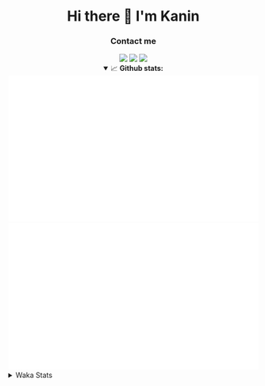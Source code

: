 <div align="center">
 <h1>Hi there 👋 I'm Kanin</h1>
 <h3>Contact me</h3>
 <a href="mailto:im@kanin.dev"><img src="https://img.shields.io/badge/gmail-%23D14836.svg?&style=for-the-badge&logo=gmail&logoColor=white"/></a>
 <a href="https://twitter.com/KaninDev"><img src="https://img.shields.io/badge/twitter-%231DA1F2.svg?&style=for-the-badge&logo=twitter&logoColor=white"/></a>
 <a href="https://www.linkedin.com/in/KaninDev"><img src="https://img.shields.io/badge/linkedin-%230077B5.svg?&style=for-the-badge&logo=linkedin&logoColor=white"/></a>
<details open>
  <summary>📈 <b>Github stats:</b></summary>
  <img src="https://github.com/Kanin/Kanin/blob/master/scripts/GitHubStats/generated/overview.svg"/>
  <img src="https://github.com/Kanin/Kanin/blob/master/scripts/GitHubStats/generated/languages.svg"/>
</details>
</div>

<details>
 <summary>Waka Stats</summary>

<!--START_SECTION:waka-->
![Code Time](http://img.shields.io/badge/Code%20Time-1%2C906%20hrs%209%20mins-blue)

![Profile Views](http://img.shields.io/badge/Profile%20Views-11-blue)

![Lines of code](https://img.shields.io/badge/From%20Hello%20World%20I%27ve%20Written-243%20Thousand%20lines%20of%20code-blue)

**🐱 My GitHub Data** 

> 🏆 51 Contributions in the Year 2023
 > 
> 📦 98.0 kB Used in GitHub's Storage 
 > 
> 🚫 Not Opted to Hire
 > 
> 📜 18 Public Repositories 
 > 
> 🔑 10 Private Repositories  
 > 
**I'm a Night 🦉** 

```text
🌞 Morning      177 commits       █████░░░░░░░░░░░░░░░░░░░░   20.34 % 
🌆 Daytime      123 commits       ███░░░░░░░░░░░░░░░░░░░░░░   14.14 % 
🌃 Evening      271 commits       ███████░░░░░░░░░░░░░░░░░░   31.15 % 
🌙 Night        299 commits       ████████░░░░░░░░░░░░░░░░░   34.37 % 

```
📅 **I'm Most Productive on Sunday** 

```text
Monday          92 commits       ██░░░░░░░░░░░░░░░░░░░░░░░   10.57 % 
Tuesday         65 commits       █░░░░░░░░░░░░░░░░░░░░░░░░   07.47 % 
Wednesday       96 commits       ██░░░░░░░░░░░░░░░░░░░░░░░   11.03 % 
Thursday       145 commits       ████░░░░░░░░░░░░░░░░░░░░░   16.67 % 
Friday         115 commits       ███░░░░░░░░░░░░░░░░░░░░░░   13.22 % 
Saturday       137 commits       ████░░░░░░░░░░░░░░░░░░░░░   15.75 % 
Sunday         220 commits       ██████░░░░░░░░░░░░░░░░░░░   25.29 % 

```


📊 **This Week I Spent My Time On** 

```text
⌚︎ Time Zone: America/New_York

💬 Programming Languages: 
Python                   0 secs              █████████████████████████   100.00 % 

🔥 Editors: 
PyCharm                  0 secs              █████████████████████████   100.00 % 

🐱‍💻 Projects: 
BB-CommunityBot          0 secs              █████████████████████████   100.00 % 

💻 Operating System: 
Windows                  0 secs              █████████████████████████   100.00 % 

```

**I Mostly Code in Python** 

```text
Python                   25 repos            ██████████████████░░░░░░░   73.53 % 
Java                     3 repos             ██░░░░░░░░░░░░░░░░░░░░░░░   08.82 % 
JavaScript               3 repos             ██░░░░░░░░░░░░░░░░░░░░░░░   08.82 % 
Kotlin                   2 repos             █░░░░░░░░░░░░░░░░░░░░░░░░   05.88 % 
HTML                     1 repo              ░░░░░░░░░░░░░░░░░░░░░░░░░   02.94 % 

```


**Timeline**

![Chart not found](https://raw.githubusercontent.com/Kanin/Kanin/master/charts/bar_graph.png) 


 Last Updated on 22/02/2023 07:03:42 UTC
<!--END_SECTION:waka-->
</details>
